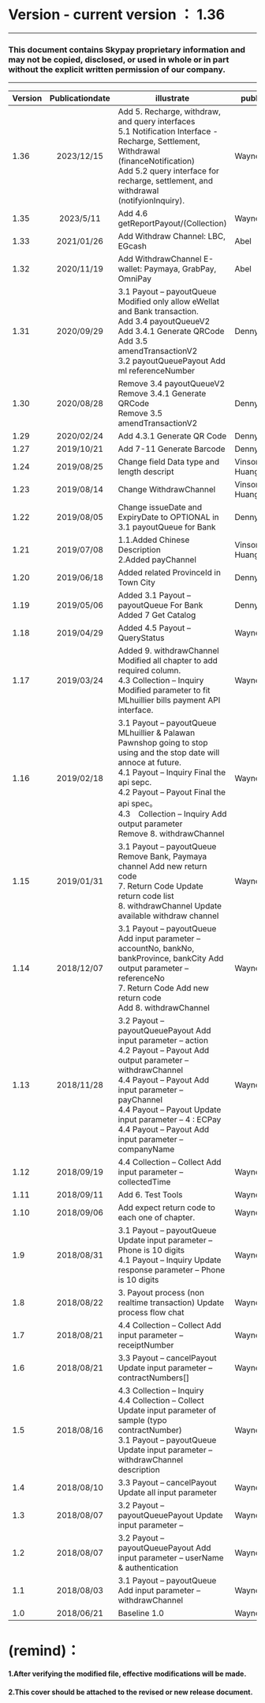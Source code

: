 # Version  -    current version ： 1.36
_________________
### This document contains Skypay proprietary information and may not be copied, disclosed, or used in whole or in part without the explicit written permission of our company.

_________________
 
| Version    | Publicationdate | illustrate |publisher|
| ------ | :-----------: | -------------------------------------------|--------------     |   
| 1.36     |   2023/12/15    |Add 5. Recharge, withdraw, and query interfaces<br>5.1 Notification Interface - Recharge, Settlement, Withdrawal (financeNotification)<br>Add 5.2 query interface for recharge, settlement, and withdrawal (notifyionInquiry). |Wayne.Wang|
| 1.35     |   2023/5/11     |Add 4.6 getReportPayout/(Collection)|Wayne.Wang|
| 1.33     |   2021/01/26    |Add Withdraw Channel: LBC, EGcash|Abel|
| 1.32     |   2020/11/19    |Add WithdrawChannel E-wallet: Paymaya, GrabPay, OmniPay|Abel|
| 1.31     |   2020/09/29    |3.1 Payout – payoutQueue Modified only allow eWellat and Bank transaction.<br>Add 3.4 payoutQueueV2<br>Add 3.4.1 Generate QRCode<br>Add 3.5 amendTransactionV2<br>3.2 payoutQueuePayout Add ml referenceNumber|Denny Pujo|
| 1.30     |   2020/08/28    |Remove 3.4 payoutQueueV2 <br> Remove 3.4.1 Generate QRCode<br>Remove 3.5 amendTransactionV2|Denny Pujo|
| 1.29     |   2020/02/24    |Add 4.3.1 Generate QR Code|Denny Pujo|
| 1.27     |   2019/10/21    |Add 7-11 Generate Barcode|Denny Pujo|
| 1.24     |   2019/08/25    |Change field Data type and length descript|Vinson     Huang|
| 1.23     |   2019/08/14    |Change WithdrawChannel|Vinson Huang|
| 1.22     |   2019/08/05    |Change issueDate and ExpiryDate to OPTIONAL in 3.1 payoutQueue for Bank|Denny Pujo|
| 1.21     |   2019/07/08    |1.1.Added Chinese Description<br>2.Added payChannel |Vinson Huang|
| 1.20     |   2019/06/18    |Added related ProvinceId in Town City|Denny Pujo|
| 1.19     |   2019/05/06    |Added 3.1	Payout – payoutQueue For Bank<br>Added 7	Get Catalog|Denny Pujo|
| 1.18     |   2019/04/29    |Added 4.5 Payout – QueryStatus|Wayne.Wang|
| 1.17     |   2019/03/24    |Added 9. withdrawChannel Modified all chapter to add required column.<br>4.3 Collection – Inquiry Modified parameter to fit MLhuillier bills payment API interface.|Wayne.Wang|
| 1.16     |   2019/02/18    |3.1	Payout – payoutQueue MLhuillier & Palawan Pawnshop going to stop using and the stop date will annoce at future. <br> 4.1	Payout – Inquiry  Final the api sepc.<br>4.2	Payout – Payout Final the api spec。<br>4.3　Collection – Inquiry Add output parameter<br> Remove 8. withdrawChannel|Wayne.Wang|
| 1.15     |   2019/01/31    |3.1 Payout – payoutQueue Remove Bank, Paymaya channel Add new return code<br>7. Return Code Update return code list<br>8. withdrawChannel Update available withdraw channel|Wayne.Wang|
| 1.14     |   2018/12/07    |3.1 Payout – payoutQueue Add input parameter – accountNo, bankNo, bankProvince, bankCity Add output parameter – referenceNo <br>7. Return Code Add new return code <br> Add 8. withdrawChannel|Wayne.Wang|
| 1.13     |   2018/11/28    |3.2 Payout – payoutQueuePayout Add input parameter – action<br> 4.2 Payout – Payout Add output parameter – withdrawChannel<br>4.4 Payout – Payout Add input parameter – payChannel<br>4.4 Payout – Payout Update input parameter – 4 : ECPay<br>4.4 Payout – Payout Add input parameter – companyName|Wayne.Wang|
| 1.12     |   2018/09/19    |4.4 Collection – Collect Add input parameter – collectedTime|Wayne.Wang|
| 1.11     |   2018/09/11    |Add 6. Test Tools|Wayne.Wang|
| 1.10     |   2018/09/06    |Add expect return code to each one of chapter.|Wayne.Wang|
| 1.9      |   2018/08/31    |3.1 Payout – payoutQueue Update input parameter – Phone is 10 digits <br>4.1 Payout – Inquiry Update response parameter – Phone is 10 digits|Wayne.Wang|
| 1.8      |   2018/08/22    |3. Payout process (non realtime transaction) Update process flow chat |Wayne.Wang|
| 1.7      |   2018/08/21    |4.4 Collection – Collect Add input parameter – receiptNumber|Wayne.Wang|
| 1.6      |   2018/08/21    |3.3 Payout – cancelPayout Update input parameter – contractNumbers[] |Wayne.Wang|
| 1.5|2018/08/16|4.3	Collection – Inquiry <br>4.4	Collection – Collect  Update input parameter of sample (typo contractNumber)<br>3.1	Payout – payoutQueue Update input parameter – withdrawChannel description|Wayne.Wang|
| 1.4      |   2018/08/10    |3.3 Payout – cancelPayout  Update all input parameter|Wayne.Wang|
| 1.3      |   2018/08/07    |3.2 Payout – payoutQueuePayout Update input parameter – |Wayne.Wang|
| 1.2      |   2018/08/07    |3.2 Payout – payoutQueuePayout Add input parameter – userName & authentication |Wayne.Wang|
| 1.1      |   2018/08/03    |3.1 Payout – payoutQueue Add input parameter – withdrawChannel |Wayne.Wang|
| 1.0      |   2018/06/21    | Baseline 1.0|Wayne.Wang|



# (remind)：
#### 1.After verifying the modified file, effective modifications will be made.
#### 2.This cover should be attached to the revised or new release document.

